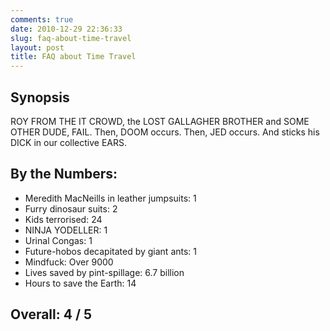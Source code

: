 ```yaml
---
comments: true
date: 2010-12-29 22:36:33
slug: faq-about-time-travel
layout: post
title: FAQ about Time Travel
---
```


## Synopsis

ROY FROM THE IT CROWD, the LOST GALLAGHER BROTHER and SOME OTHER DUDE, FAIL.  Then, DOOM occurs.  Then, JED occurs.  And sticks his DICK in our collective EARS.

## By the Numbers:

  * Meredith MacNeills in leather jumpsuits: 1
  * Furry dinosaur suits: 2
  * Kids terrorised: 24
  * NINJA YODELLER: 1
  * Urinal Congas: 1
  * Future-hobos decapitated by giant ants: 1
  * Mindfuck: Over 9000
  * Lives saved by pint-spillage: 6.7 billion
  * Hours to save the Earth: 14

## Overall: 4 / 5
